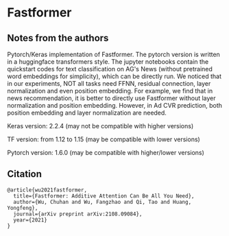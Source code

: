 # Fastformer

## Notes from the authors

Pytorch/Keras implementation of Fastformer. The pytorch version is written in a huggingface transformers style. The jupyter notebooks contain the quickstart codes for text classification on AG's News (without pretrained word embeddings for simplicity), which can be directly run.  We noticed that in our experiments, NOT all tasks need FFNN, residual connection, layer normalization and even position embedding. For example, we find that in news recommendation, it is better to directly use Fastformer without layer normalization and position embedding. However, in Ad CVR prediction, both position embedding and layer normalization are needed.

Keras version: 2.2.4 (may not be compatible with higher versions)

TF version: from 1.12 to 1.15 (may be compatible with lower versions)

Pytorch version: 1.6.0 (may be compatible with higher/lower versions)

## Citation
```
@article{wu2021fastformer,
  title={Fastformer: Additive Attention Can Be All You Need},
  author={Wu, Chuhan and Wu, Fangzhao and Qi, Tao and Huang, Yongfeng},
  journal={arXiv preprint arXiv:2108.09084},
  year={2021}
}
```
